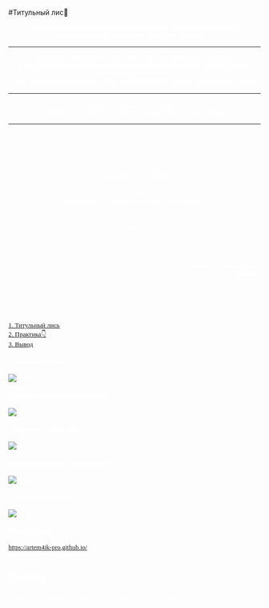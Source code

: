 #Титульный лис🦊
<a name='titul'></a>
<font size="2" color="white" face="Comic Sans MS"><p align="center">
<b>МИНИСТЕРСТВО ЦИФРОВОГО РАЗВИТИЯ, СВЯЗИ И МАССОВЫХ КОММУНИКАЦИЙ РОССИЙСКОЙ ФЕДЕРАЦИИ
</b></p></font>
<hr>

<font size="2" color="white" face="Comic Sans MS"><p align="center">
<b>ОРДЕНА ТРУДОВОГО КРАСНОГО ЗНАМЕНИ ФЕДЕРАЛЬНОЕ ГОСУДАРСТВЕННОЕ БЮДЖЕТНОЕ ОБРАЗОВАТЕЛЬНОЕ УЧРЕЖДЕНИЕ ВЫСШЕГО ОБРАЗОВАНИЯ
<br>«МОСКОВСКИЙ ТЕХНИЧЕСКИЙ УНИВЕРСИТЕТ СВЯЗИ И ИНФОРМАТИКИ»
</b></p></font>
<hr>

<font size="2" color="white" face="Comic Sans MS"><p align="center">
Факультет «Радио и телевидение»
<br>Кафедра «Телевидения и Звукового Вещания имени С. И. Катаева.»
</p></font>
<hr>
<br><br>

<font size="2" color="white" face="Comic Sans MS"><p align="center">
<br>Отчет о выполнении:
<br>
<font size="3">Лабораторной работы №8</font>
<br>
<br>по дисциплине:
<br>
<font size="3">«Введение в информационные технологии»</font>
<br>
<br>На тему:
<br>
<font size="3">«Git»</font>
<br><br><br><br>
<p align="right"><font size="2" color='white'>Выполнил: Успехов Артём
<br>Проверил:</font></p>
<br><br>
<p align="center"><font size="2" color='white'>Москва 2024
</font></p>

[1. Титульный лись](#titul)
<br>
[2. Практика👇](#practica)
<br>
[3. Вывод](#end)

<a name='practica'></a>
#### Устанавливаем гит
![image](https://github.com/user-attachments/assets/9f051359-cf8f-4908-8c83-9e0353c34370)


#### Создаём локальный репозиторий
![image](https://github.com/user-attachments/assets/d878aae6-7f32-4000-a242-010b3334a8ce)

#### Появилась шмяпка .git
![image](https://github.com/user-attachments/assets/15920ad4-8239-4dbd-85d9-c989d81e4236)


#### Вносим изменения и делаем merge
![image-2](https://github.com/user-attachments/assets/672f0973-3474-4307-b234-df7b4f4ea53e)


#### Сделали пуш на гитхаб 
![image](https://github.com/user-attachments/assets/437ce696-ee26-4378-a0ec-745899743902)


#### Зогружаем сайд
https://artem4ik-pro.github.io/



# <font face='Comic Sans MS'>Вывод</font>
<a name='end'></a>
<font face='Comic Sans MS'>Научился использовать сервер Denver и запустил на нём свой сайт</font>







